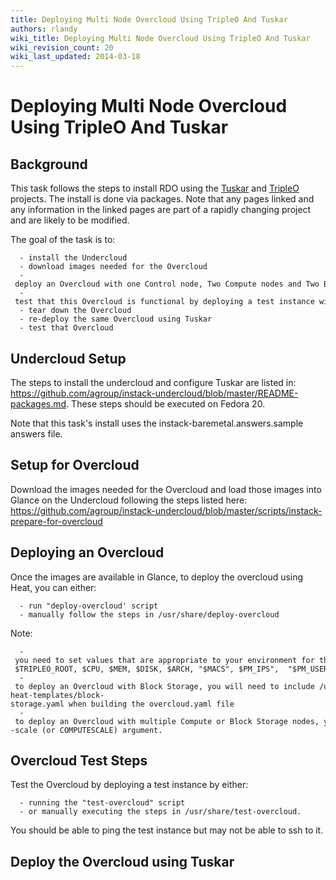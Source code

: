 ```yaml
---
title: Deploying Multi Node Overcloud Using TripleO And Tuskar
authors: rlandy
wiki_title: Deploying Multi Node Overcloud Using TripleO And Tuskar
wiki_revision_count: 20
wiki_last_updated: 2014-03-18
---
```


# Deploying Multi Node Overcloud Using TripleO And Tuskar

## Background

This task follows the steps to install RDO using the [Tuskar](//wiki.openstack.org/wiki/TripleO/Tuskar) and [TripleO](//wiki.openstack.org/wiki/TripleO) projects. The install is done via packages. Note that any pages linked and any information in the linked pages are part of a rapidly changing project and are likely to be modified.

The goal of the task is to:

      - install the Undercloud
      - download images needed for the Overcloud
      - deploy an Overcloud with one Control node, Two Compute nodes and Two Block Storage nodes using Heat
      - test that this Overcloud is functional by deploying a test instance within it
      - tear down the Overcloud
      - re-deploy the same Overcloud using Tuskar
      - test that Overcloud

## Undercloud Setup

The steps to install the undercloud and configure Tuskar are listed in: <https://github.com/agroup/instack-undercloud/blob/master/README-packages.md>. These steps should be executed on Fedora 20.

Note that this task's install uses the instack-baremetal.answers.sample answers file.

## Setup for Overcloud

Download the images needed for the Overcloud and load those images into Glance on the Undercloud following the steps listed here: <https://github.com/agroup/instack-undercloud/blob/master/scripts/instack-prepare-for-overcloud>

## Deploying an Overcloud

Once the images are available in Glance, to deploy the overcloud using Heat, you can either:

      - run "deploy-overcloud' script 
      - manually follow the steps in /usr/share/deploy-overcloud

Note:

      - you need to set values that are appropriate to your environment for the environment variables used deploying the Overcloud:  - $TRIPLEO_ROOT, $CPU, $MEM, $DISK, $ARCH, "$MACS", $PM_IPS",  "$PM_USERS",  "$PM_PASSWORDS", $NeutronPublicInterface, $OVERCLOUD_LIBVIRT_TYPE
      - to deploy an Overcloud with Block Storage, you will need to include /usr/share/tripleo-heat-templates/block-storage.yaml when building the overcloud.yaml file
      - to deploy an Overcloud with multiple Compute or Block Storage nodes, you need to modify the --scale (or COMPUTESCALE) argument.

## Overcloud Test Steps

Test the Overcloud by deploying a test instance by either:

      - running the "test-overcloud" script
      - or manually executing the steps in /usr/share/test-overcloud.

You should be able to ping the test instance but may not be able to ssh to it.

## Deploy the Overcloud using Tuskar
